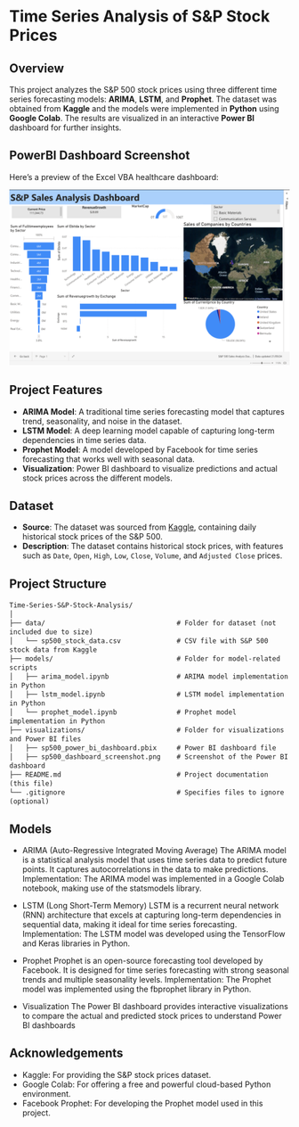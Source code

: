 # Time Series Analysis of S&P Stock Prices

## Overview

This project analyzes the S&P 500 stock prices using three different time series forecasting models: **ARIMA**, **LSTM**, and **Prophet**. The dataset was obtained from **Kaggle** and the models were implemented in **Python** using **Google Colab**. The results are visualized in an interactive **Power BI** dashboard for further insights.

## PowerBI Dashboard Screenshot

Here’s a preview of the Excel VBA healthcare dashboard:

![Dashboard Screenshot](Power_BI_dashboard.png)

## Project Features

- **ARIMA Model**: A traditional time series forecasting model that captures trend, seasonality, and noise in the dataset.
- **LSTM Model**: A deep learning model capable of capturing long-term dependencies in time series data.
- **Prophet Model**: A model developed by Facebook for time series forecasting that works well with seasonal data.
- **Visualization**: Power BI dashboard to visualize predictions and actual stock prices across the different models.

## Dataset

- **Source**: The dataset was sourced from [Kaggle](https://www.kaggle.com/), containing daily historical stock prices of the S&P 500.
- **Description**: The dataset contains historical stock prices, with features such as `Date`, `Open`, `High`, `Low`, `Close`, `Volume`, and `Adjusted Close` prices.

## Project Structure

```plaintext
Time-Series-S&P-Stock-Analysis/
│
├── data/                                 # Folder for dataset (not included due to size)
│   └── sp500_stock_data.csv              # CSV file with S&P 500 stock data from Kaggle
├── models/                               # Folder for model-related scripts
│   ├── arima_model.ipynb                 # ARIMA model implementation in Python
│   ├── lstm_model.ipynb                  # LSTM model implementation in Python
│   └── prophet_model.ipynb               # Prophet model implementation in Python
├── visualizations/                       # Folder for visualizations and Power BI files
│   ├── sp500_power_bi_dashboard.pbix     # Power BI dashboard file
│   ├── sp500_dashboard_screenshot.png    # Screenshot of the Power BI dashboard
├── README.md                             # Project documentation (this file)
└── .gitignore                            # Specifies files to ignore (optional)
```
## Models
- ARIMA (Auto-Regressive Integrated Moving Average)
The ARIMA model is a statistical analysis model that uses time series data to predict future points. It captures autocorrelations in the data to make predictions.
Implementation: The ARIMA model was implemented in a Google Colab notebook, making use of the statsmodels library.

- LSTM (Long Short-Term Memory)
LSTM is a recurrent neural network (RNN) architecture that excels at capturing long-term dependencies in sequential data, making it ideal for time series forecasting.
Implementation: The LSTM model was developed using the TensorFlow and Keras libraries in Python.

- Prophet
Prophet is an open-source forecasting tool developed by Facebook. It is designed for time series forecasting with strong seasonal trends and multiple seasonality levels.
Implementation: The Prophet model was implemented using the fbprophet library in Python.

- Visualization
The Power BI dashboard provides interactive visualizations to compare the actual and predicted stock prices to understand Power BI dashboards

## Acknowledgements
- Kaggle: For providing the S&P stock prices dataset.
- Google Colab: For offering a free and powerful cloud-based Python environment.
- Facebook Prophet: For developing the Prophet model used in this project.


